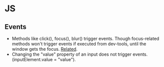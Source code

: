 # JS

## Events

- Methods like click(), focus(), blur() trigger events. Though focus-related methods won't trigger events if executed from dev-tools, until the window gets the focus. [Related](https://github.com/testing-library/user-event/issues/553).
- Changing the "value" property of an input does not trigger events. (inputElement.value = "value").
